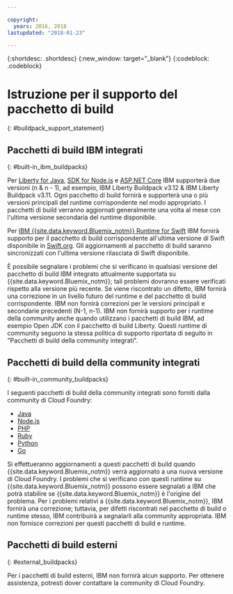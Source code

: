 ```yaml
---

copyright:
  years: 2016, 2018
lastupdated: "2018-01-23"

---
```


{:shortdesc: .shortdesc}
{:new_window: target="_blank"}
{:codeblock: .codeblock}

# Istruzione per il supporto del pacchetto di build
{: #buildpack_support_statement}


## Pacchetti di build IBM integrati
{: #built-in_ibm_buildpacks}

Per [Liberty for Java](/docs/runtimes/liberty/index.html), [SDK for Node.js](/docs/runtimes/nodejs/index.html) e [ASP.NET Core](/docs/runtimes/dotnet/index.html) IBM supporterà due versioni (n & n - 1), ad esempio, IBM Liberty Buildpack v3.12 & IBM Liberty Buildpack v3.11. Ogni pacchetto di build fornirà e supporterà una o più versioni principali del runtime corrispondente nel modo appropriato. I pacchetti di build verranno aggiornati generalmente una volta al mese con l'ultima versione secondaria del runtime disponibile. 

Per [IBM {{site.data.keyword.Bluemix_notm}} Runtime for Swift](/docs/runtimes/swift/index.html) IBM  fornirà supporto per il pacchetto di build corrispondente all'ultima versione di Swift disponibile in [Swift.org](http://swift.org). Gli aggiornamenti al pacchetto di build saranno sincronizzati con l'ultima versione rilasciata di Swift disponibile.

È possibile segnalare i problemi che si verificano in qualsiasi versione del pacchetto di build IBM integrato attualmente supportata su {{site.data.keyword.Bluemix_notm}}; tali problemi dovranno essere verificati rispetto alla versione più recente. Se viene riscontrato un difetto, IBM fornirà una correzione in un livello futuro del runtime e del pacchetto di build corrispondente. IBM non fornirà correzioni per le versioni principali e secondarie precedenti (N-1, n-1). IBM non fornirà supporto per i runtime della community anche quando utilizzano i pacchetti di build IBM, ad esempio Open JDK con il pacchetto di build Liberty. Questi runtime di community seguono la stessa politica di supporto riportata di seguito in "Pacchetti di build della community integrati".

## Pacchetti di build della community integrati
{: #built-in_community_buildpacks}

I seguenti pacchetti di build della community integrati sono forniti dalla community di Cloud Foundry:

* [Java](/docs/runtimes/tomcat/index.html)
* [Node.js](https://github.com/cloudfoundry/nodejs-buildpack)
* [PHP](/docs/runtimes/php/index.html)
* [Ruby](/docs/runtimes/ruby/index.html)
* [Python](/docs/runtimes/python/index.html)
* [Go](/docs/runtimes/go/index.html)

Si effettueranno aggiornamenti a questi pacchetti di build quando {{site.data.keyword.Bluemix_notm}} verrà aggiornato a una nuova versione di Cloud Foundry. I problemi che si verificano con questi runtime su {{site.data.keyword.Bluemix_notm}} possono essere segnalati a IBM che potrà stabilire se {{site.data.keyword.Bluemix_notm}} è l'origine del problema. Per i problemi relativi a {{site.data.keyword.Bluemix_notm}}, IBM fornirà una correzione; tuttavia, per difetti riscontrati nel pacchetto di build o runtime stesso, IBM contribuirà a segnalarli alla community appropriata. IBM non fornisce correzioni per questi pacchetti di build e runtime. 

## Pacchetti di build esterni
{: #external_buildpacks}


Per i pacchetti di build esterni, IBM non fornirà alcun supporto. Per ottenere assistenza, potresti dover contattare la community di Cloud Foundry.
